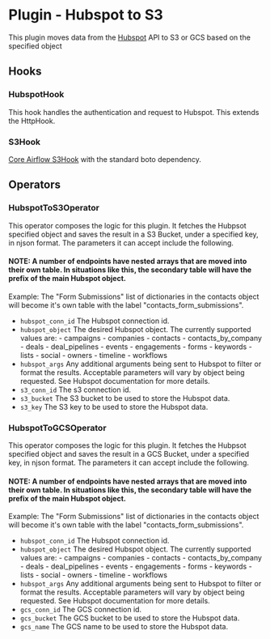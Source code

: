 # Plugin - Hubspot to S3

This plugin moves data from the [Hubspot](https://developers.hubspot.com/docs/overview) API to S3 or GCS based on the specified object

## Hooks
### HubspotHook
This hook handles the authentication and request to Hubspot. This extends the HttpHook.

### S3Hook
[Core Airflow S3Hook](https://pythonhosted.org/airflow/_modules/S3_hook.html) with the standard boto dependency.

## Operators
### HubspotToS3Operator
This operator composes the logic for this plugin. It fetches the Hubpsot specified object and saves the result in a S3 Bucket, under a specified key, in
njson format. The parameters it can accept include the following.

#### NOTE: A number of endpoints have nested arrays that are moved into their own table. In situations like this, the secondary table will have the prefix of the main Hubspot object.

  Example: The "Form Submissions" list of dictionaries in the contacts object will become it's own table with the label "contacts_form_submissions".

- `hubspot_conn_id`          The Hubspot connection id.
- `hubspot_object`           The desired Hubspot object. The currently
                             supported values are:
                                - campaigns
                                - companies
                                - contacts
                                - contacts_by_company
                                - deals
                                - deal_pipelines
                                - events
                                - engagements
                                - forms
                                - keywords
                                - lists
                                - social
                                - owners
                                - timeline
                                - workflows
- `hubspot_args`             Any additional arguments being sent to
                             Hubspot to filter or format the results.
                             Acceptable parameters will vary by object
                             being requested. See Hubspot documentation
                             for more details.
- `s3_conn_id`               The s3 connection id.
- `s3_bucket`                The S3 bucket to be used to store the Hubspot data.
- `s3_key`                   The S3 key to be used to store the Hubspot data.

### HubspotToGCSOperator
This operator composes the logic for this plugin. It fetches the Hubpsot specified object and saves the result in a GCS Bucket, under a specified key, in
njson format. The parameters it can accept include the following.

#### NOTE: A number of endpoints have nested arrays that are moved into their own table. In situations like this, the secondary table will have the prefix of the main Hubspot object.

  Example: The "Form Submissions" list of dictionaries in the contacts object will become it's own table with the label "contacts_form_submissions".

- `hubspot_conn_id`          The Hubspot connection id.
- `hubspot_object`           The desired Hubspot object. The currently
                             supported values are:
                                - campaigns
                                - companies
                                - contacts
                                - contacts_by_company
                                - deals
                                - deal_pipelines
                                - events
                                - engagements
                                - forms
                                - keywords
                                - lists
                                - social
                                - owners
                                - timeline
                                - workflows
- `hubspot_args`             Any additional arguments being sent to
                             Hubspot to filter or format the results.
                             Acceptable parameters will vary by object
                             being requested. See Hubspot documentation
                             for more details.
- `gcs_conn_id`               The GCS connection id.
- `gcs_bucket`                The GCS bucket to be used to store the Hubspot data.
- `gcs_name`                   The GCS name to be used to store the Hubspot data.
